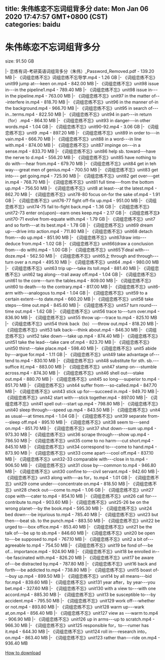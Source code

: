 
title: 朱伟练恋不忘词组背多分
date: Mon Jan 06 2020 17:47:57 GMT+0800 (CST)    
categories: baidu
---

# 朱伟练恋不忘词组背多分
size: 91.50 GB
 
 
|- 恋练有词-考研英语词组背多分（朱伟）_Password_Removed.pdf - 139.20 MB
|- 《词组恋练不忘》词组恋练不忘导学.mp4 - 1.26 GB
|- 《词组恋练不忘》unit99 jump at---keen on.mp4 - 842.00 MB
|- 《词组恋练不忘》unit98 issue in---in the pipeline1.mp4 - 789.40 MB
|- 《词组恋练不忘》unit98 issue in---in the pipeline.mp4 - 763.00 MB
|- 《词组恋练不忘》unit97 in the matter of---interfere in.mp4 - 818.70 MB
|- 《词组恋练不忘》unit96 in the manner of-in the background.mp4 - 966.70 MB
|- 《词组恋练不忘》unit95 in search of---in...terms.mp4 - 822.50 MB
|- 《词组恋练不忘》unit94 in part---in return （for）.mp4 - 864.10 MB
|- 《词组恋练不忘》unit93 in danger---in other words.mp4 - 1.04 GB
|- 《词组恋练不忘》unit90-92.mp4 - 3.06 GB
|- 《词组恋练不忘》unit9 .mp4 - 897.20 MB
|- 《词组恋练不忘》unit89 in order to---in vain.mp4 - 666.70 MB
|- 《词组恋练不忘》unit88 in a word---in line with.mp4 - 874.00 MB
|- 《词组恋练不忘》unit87 impinge on---in a sense.mp4 - 833.70 MB
|- 《词组恋练不忘》unit86 help sb. toward---have the nerve to d.mp4 - 556.20 MB
|- 《词组恋练不忘》unit85 have nothing to do with---hear from.mp4 - 679.70 MB
|- 《词组恋练不忘》unit84 get in teh way---great men of genius.mp4 - 700.50 MB
|- 《词组恋练不忘》unit83 get into--- get going.mp4 - 725.90 MB
|- 《词组恋练不忘》unit82 get over---get in.mp4 - 768.70 MB
|- 《词组恋练不忘》unit81 full time---from the bottom up.mp4 - 756.50 MB
|- 《词组恋练不忘》unit8 at least---at the latest.mp4 - 862.70 MB
|- 《词组恋练不忘》unit78-80 focus on-for the sake of.mp4 - 1.91 GB
|- 《词组恋练不忘》unit76-77 fight off-fix up.mp4 - 951.00 MB
|- 《词组恋练不忘》unit74-75 fail to-fight back.mp4 - 1.36 GB
|- 《词组恋练不忘》unit72-73 enter on(upon)--earn ones keep.mp4 - 2.17 GB
|- 《词组恋练不忘》unit70-71 evolve from-equate with.mp4 - 1.79 GB
|- 《词组恋练不忘》unit7 and so forth---at its best.mp4 - 1.78 GB
|- 《词组恋练不忘》unit69 dream up---drive into action.mp4 - 711.80 MB
|- 《词组恋练不忘》unit68 detach from---do up.mp4 - 851.90 MB
|- 《词组恋练不忘》unit67draw into---deduce from.mp4 - 1.02 GB
|- 《词组恋练不忘》unit66(draw a conclusion from---do with).mp4 - 1.00 GB
|- 《词组恋练不忘》unit65下deal with---doze.mp4 - 562.50 MB
|- 《词组恋练不忘》unit65上 through and through---turn over a n.mp4 - 495.10 MB
|- 《词组恋练不忘》unit64 .mp4 - 980.00 MB
|- 《词组恋练不忘》unit63 trip  up---take its toll.mp4 - 881.40 MB
|- 《词组恋练不忘》unit62 tag along---trail away off.mp4 - 1.04 GB
|- 《词组恋练不忘》unit61 to the core---turn the tables.mp4 - 809.00 MB
|- 《词组恋练不忘》unit60 to death---to the contrary.mp4 - 817.00 MB
|- 《词组恋练不忘》unit6-arm with---analogous to.mp4 - 1.04 GB
|- 《词组恋练不忘》unit59 to a certain extent---to date.mp4 - 660.20 MB
|- 《词组恋练不忘》unit58 take steps---time out.mp4 - 845.60 MB
|- 《词组恋练不忘》unit57 turn round---time out.mp4 - 1.62 GB
|- 《词组恋练不忘》unit56 trace to---turn over.mp4 - 836.90 MB
|- 《词组恋练不忘》unit55 throw up---trace to.mp4 - 825.10 MB
|- 《词组恋练不忘》unit54 think back（to）---throw out.mp4 - 818.20 MB
|- 《词组恋练不忘》unit53 talk back---think about.mp4 - 846.30 MB
|- 《词组恋练不忘》unit52 take down---take up.mp4 - 874.40 MB
|- 《词组恋练不忘》unit51 take the lead---take care of.mp4 - 823.70 MB
|- 《词组恋练不忘》unit50 thirst---take place.mp4 - 598.40 MB
|- 《词组恋练不忘》unit5 abide  by---argue for.mp4 - 1.11 GB
|- 《词组恋练不忘》unit49 take advantage of---tend to.mp4 - 830.10 MB
|- 《词组恋练不忘》unit48 substitute for sth. sb.---suffice it(.mp4 - 883.00 MB
|- 《词组恋练不忘》unit47 stamp on---stumble across.mp4 - 874.30 MB
|- 《词组恋练不忘》unit46 shell out---stake out.mp4 - 880.70 MB
|- 《词组恋练不忘》unit45 so long---superior to.mp4 - 851.70 MB
|- 《词组恋练不忘》unit44 suffer from---so-called.mp4 - 847.70 MB
|- 《词组恋练不忘》unit43 stick up for---succeed in.mp4 - 949.70 MB
|- 《词组恋练不忘》unit42 start with---stick together.mp4 - 897.00 MB
|- 《词组恋练不忘》unit41 spell out---start up.mp4 - 798.80 MB
|- 《词组恋练不忘》unit40 sleep through---speed  up.mp4 - 843.50 MB
|- 《词组恋练不忘》unit4 as usual---at times.mp4 - 1.04 GB
|- 《词组恋练不忘》unit39 separate from---sleep off.mp4 - 895.10 MB
|- 《词组恋练不忘》unit38 seem to---send on.mp4 - 851.70 MB
|- 《词组恋练不忘》unit37 shut down---sum up.mp4 - 973.30 MB
|- 《词组恋练不忘》unit36 scrape through---show up.mp4 - 786.50 MB
|- 《词组恋练不忘》unit35 come to no harm---cut short.mp4 - 845.10 MB
|- 《词组恋练不忘》unit34 correspond to---come to hand.mp4 - 873.90 MB
|- 《词组恋练不忘》unit33 come apart---cool off.mp4 - 837.10 MB
|- 《词组恋练不忘》unit32-33 comparable with---close in to.mp4 - 906.50 MB
|- 《词组恋练不忘》unit31 close by---common to.mp4 - 946.80 MB
|- 《词组恋练不忘》unit30 confine to---civil servant.mp4 - 942.60 MB
|- 《词组恋练不忘》unit3 along with---as for，to.mp4 - 1.01 GB
|- 《词组恋练不忘》unit29 come under---concentrate on.mp4 - 818.50 MB
|- 《词组恋练不忘》unit28 check out---come to.mp4 - 1.06 GB
|- 《词组恋练不忘》unit27 cope with---cater to.mp4 - 854.10 MB
|- 《词组恋练不忘》unit26 call for---contribute to.mp4 - 903.60 MB
|- 《词组恋练不忘》unit25-26 be on the wrong planet---by the book.mp4 - 595.30 MB
|- 《词组恋练不忘》unit24 bed down---be injurious to.mp4 - 785.40 MB
|- 《词组恋练不忘》unit23 but then---beat sb. to the punch.mp4 - 883.50 MB
|- 《词组恋练不忘》unit22 be urged to---box office.mp4 - 853.40 MB
|- 《词组恋练不忘》unit21 be the talk of---be up to sb.mp4 - 846.60 MB
|- 《词组恋练不忘》unit20 be open to---be supposed to.mp4 - 767.10 MB
|- 《词组恋练不忘》unit2 a bit of---agreeable to.mp4 - 754.50 MB
|- 《词组恋练不忘》unit19 be fond of---be of... importance.mp4 - 924.90 MB
|- 《词组恋练不忘》unit18 be enrolled in---be fascinated with.mp4 - 826.20 MB
|- 《词组恋练不忘》unit17 be aware of---be distracted by.mp4 - 787.80 MB
|- 《词组恋练不忘》unit16 back and forth---be addicted to.mp4 - 738.80 MB
|- 《词组恋练不忘》unit15 boast of---buy up.mp4 - 899.50 MB
|- 《词组恋练不忘》unit14 by all means---bid for.mp4 - 839.60 MB
|- 《词组恋练不忘》unit131 year after，by year---you bet.mp4 - 327.60 MB
|- 《词组恋练不忘》unit130 with a view to---with one accord.mp4 - 885.30 MB
|- 《词组恋练不忘》unit13 be susceptible to---by accident.mp4 - 795.50 MB
|- 《词组恋练不忘》unit129 work off---whether or not.mp4 - 893.80 MB
|- 《词组恋练不忘》unit128 warm up---wark at,on.mp4 - 856.40 MB
|- 《词组恋练不忘》unit127 view as ---warm to.mp4 - 906.90 MB
|- 《词组恋练不忘》unit126 up in arms---up to scratch.mp4 - 966.30 MB
|- 《词组恋练不忘》unit125 responsible for，to---rumer has it.mp4 - 644.30 MB
|- 《词组恋练不忘》unit124 roll in---research into，on.mp4 - 863.40 MB
|- 《词组恋练不忘》unit123 rather than---ride on.mp4 - 936.40 MB

[How to download](https://bpcam.bemobtrk.com/go/2ceec3aa-1ca2-46d6-b9ff-aaa5c184517c?jno=2496)